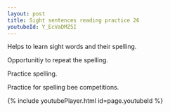 ```yaml
---
layout: post
title: Sight sentences reading practice 26
youtubeId: Y_EcVaDMZ5I
---
```

 
 
Helps to learn sight words and their spelling.

Opportunitiy to repeat the spelling. 

Practice spelling. 
 
Practice for spelling bee competitions. 
 
{% include youtubePlayer.html id=page.youtubeId %}
 
 

